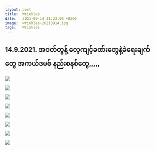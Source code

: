 ```yaml
---
layout: post
title:  Wrinkles
date:   2021-09-14 21:23:00 +0300
image:  wrinkles-20210914.jpg
tags:   Wrinkles
---
```

## 14.9.2021. အဝတ်တွန့် လေ့ကျင့်ခဏ်းတွေနဲ့ခဲရေးချက် တွေ အကယ်ဒမစ် နည်းစနစ်တွေ,,,,,

![]({{site.baseurl}}/img/wrinkles-20210914/01.jpg)

![]({{site.baseurl}}/img/wrinkles-20210914/02.jpg)

![]({{site.baseurl}}/img/wrinkles-20210914/03.jpg)

![]({{site.baseurl}}/img/wrinkles-20210914/04.jpg)

![]({{site.baseurl}}/img/wrinkles-20210914/05.jpg)

![]({{site.baseurl}}/img/wrinkles-20210914/06.jpg)

![]({{site.baseurl}}/img/wrinkles-20210914/07.jpg)

![]({{site.baseurl}}/img/wrinkles-20210914/08.jpg)
